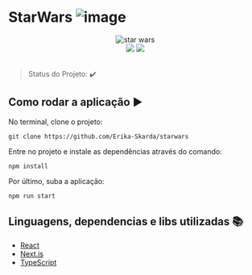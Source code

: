 # StarWars ![image](https://user-images.githubusercontent.com/60902843/113436524-3b6b7e80-93bb-11eb-9058-1ab10d30769d.png)



<div align="center">
    <img alt="star wars" title="star wars" src="https://fontmeme.com/temporary/1b30e3397f1f1f7b6ad3ca1c305e1105.png" />
</div>

<div align="center">
  <img src="https://img.shields.io/static/v1?label=REACT&message=library&color=blue&style=for-the-badge&logo=REACT"/>
   <img src="https://img.shields.io/static/v1?label=REACT&message=library&color=blue&style=for-the-badge&logo=REACT"/>
</div>
</br>

> Status do Projeto:  :heavy_check_mark: 

## Como rodar a aplicação :arrow_forward:

No terminal, clone o projeto: 

```
git clone https://github.com/Erika-Skarda/starwars
```
Entre no projeto e instale as dependências através do comando:
```
npm install
```
Por último, suba a aplicação: 
```
npm run start
```

## Linguagens, dependencias e libs utilizadas :books:

- [React](https://reactjs.org)
- [Next.js](https://nextjs.org/)
- [TypeScript](https://www.typescriptlang.org/)
